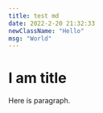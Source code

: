 ```yaml
---
title: test md
date: 2022-2-20 21:32:33
newClassName: "Hello"
msg: "World"
---
```

# I am title
Here is paragraph.
